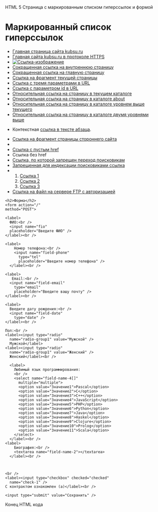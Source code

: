 HTML 5 Страница с маркированным списком гиперссылок и формой

<!DOCTYPE html>
<html lang="ru">
<head>
    <meta charset="UTF-8">
    <meta name="viewport" content="width=device-width, initial-scale=1.0">
    <title>Гиперссылки и форма</title>
</head>
<body>
    <h1>Маркированный список гиперссылок</h1>
    <ul>
        <li><a href="http://kubsu.ru">Главная страница сайта kubsu.ru</a></li>
        <li><a href="https://kubsu.ru">Главная сайта kubsu.ru в протоколе HTTPS</a></li>
        <li><a href="https://kubsu.ru"><img style="width: 400 px;" src="https://kubsu.ru/lib/images/Group3288.png" alt="Ссылка-изображение" /></a></li>
        <li><a href="https://www.kubsu.ru/index.php">Сокращенная ссылка на внутреннюю страницу</a></li>
        <li><a href="/">Сокращенная ссылка на главную страницу</a></li>
        <li><a href="#fragment">Ссылка на фрагмент текущей страницы</a></li>
        <li><a href="/page?param1=value1&param2=value2&param3=value3">Ссылка с тремя параметрами в URL</a></li>
        <li><a href="/page?id=123">Ссылка с параметром id в URL</a></li>
        <li><a href="page.html">Относительная ссылка на страницу в текущем каталоге</a></li>
        <li><a href="about/page.html">Относительная ссылка на страницу в каталоге about</a></li>
        <li><a href="../page.html">Относительная ссылка на страницу в каталоге уровнем выше текущего</a></li>
        <li><a href="../../page.html">Относительная ссылка на страницу в каталоге двумя уровнями выше</a></li>
        <li><p>Контекстная <a href="https://example.com">ссылка в тексте абзаца</a>.</p></li>
        <li><a href="https://github.com/g1sst">Ссылка на фрагмент страницы стороннего сайта</a></li>
        <li><img src="" usemap="#map">
            <map name="map">
                <area shape="rect" coords="34,44,270,350" href="https://moodle.kubsu.ru/" alt="Ссылка в прямоугольной области" />
                <area shape="circle" coords="337,300,44" href="https://github.com/g1sst" alt="Ссылка в круглой области" />
            </map>
        </li>
        <li><a href="#">Ссылка с пустым href</a></li>
        <li><a>Ссылка без href</a></li>
  	</style>
        <li><a rel="nofollow" href="https://example.com">Ссылка, по которой запрещен переход поисковикам</a></li>
        <li><a rel="noindex" href="https://example.com">Запрещенная для индексации поисковиками ссылка</a></li>
        <li>
            <ol>
                <li><a href="http://example.com" title="Ссылка 1">Ссылка 1</a></li>
                <li><a href="http://example.com" title="Ссылка 2">Ссылка 2</a></li>
                <li><a href="http://example.com" title="Ссылка 3">Ссылка 3</a></li>
            </ol>
        </li>
        <li><a href="ftp://username:password@ftp.example.com/file.txt">Ссылка на файл на сервере FTP с авторизацией</a></li>
    </ul>

    <h2>Форма</h2>
    <form action="/"
    method="POST">

    <label>
      ФИО:<br />
      <input name="fio"
      placeholder="Введите ФИО" />
    </label><br />

    <label>
        Номер телефона:<br />
        <input name="field-phone"
          type="tel"
          placeholder="Введите номер телефона" />
      </label><br />

    <label>
       Email:<br />
      <input name="field-email"
        type="email"
        placeholder="Введите вашу почту" />
    </label><br />

    <label>
      Введите дату рождения:<br />
      <input name="field-date"
        type="date" />
    </label><br />

    Пол:<br />
    <label><input type="radio"
      name="radio-group1" value="Мужской" />
      Мужской</label>
    <label><input type="radio"
      name="radio-group1" value="Женский" />
      Женский</label><br />

      <label>
        Любимый язык программирования:
        <br />
        <select name="field-name-4[]"
          multiple="multiple">
          <option value="Значение1">Pascal</option>
          <option value="Значение2">C</option>
          <option value="Значение3">C++</option>
          <option value="Значение4">JavaScript</option>
          <option value="Значение5">PHP</option>
          <option value="Значение6">Python</option>
          <option value="Значение7">Java</option>
          <option value="Значение8">Haskel</option>
          <option value="Значение9">Clojure</option>
          <option value="Значение10">Prolog</option>
          <option value="Значение11">Scala</option>
        </select>
      </label><br />
    <label>
        Биография:<br />
        <textarea name="field-name-2"></textarea>
      </label><br />



    <br />
    <label><input type="checkbox" checked="checked"
      name="check-1" />
    С контрактом ознакомлен (а)</label><br />

    <input type="submit" value="Сохранить" />
  </form>
</body>
</html>

Конец HTML кода
